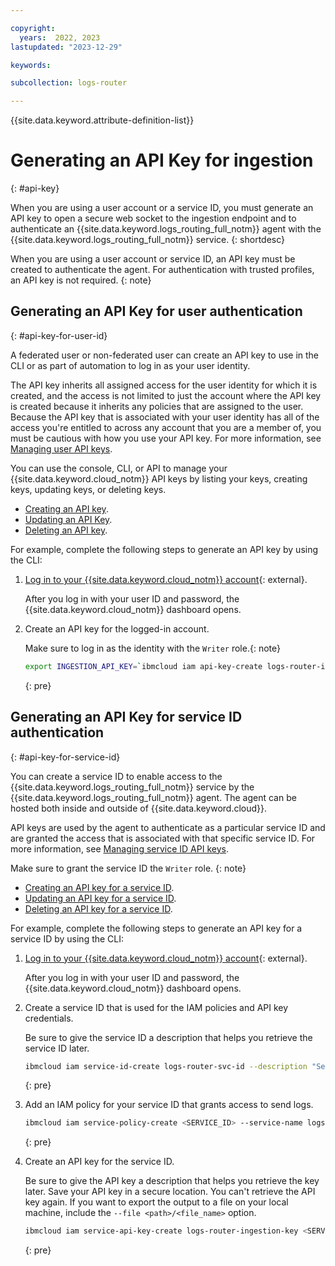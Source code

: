 ```yaml
---

copyright:
  years:  2022, 2023
lastupdated: "2023-12-29"

keywords:

subcollection: logs-router

---
```


{{site.data.keyword.attribute-definition-list}}

# Generating an API Key for ingestion
{: #api-key}

When you are using a user account or a service ID, you must generate an API key to open a secure web socket to the ingestion endpoint and to authenticate an {{site.data.keyword.logs_routing_full_notm}} agent with the {{site.data.keyword.logs_routing_full_notm}} service.
{: shortdesc}

When you are using a user account or service ID, an API key must be created to authenticate the agent. For authentication with trusted profiles, an API key is not required.
{: note}


## Generating an API Key for user authentication
{: #api-key-for-user-id}

A federated user or non-federated user can create an API key to use in the CLI or as part of automation to log in as your user identity.

The API key inherits all assigned access for the user identity for which it is created, and the access is not limited to just the account where the API key is created because it inherits any policies that are assigned to the user. Because the API key that is associated with your user identity has all of the access you're entitled to across any account that you are a member of, you must be cautious with how you use your API key. For more information, see [Managing user API keys](/docs/account?topic=account-userapikey).

You can use the console, CLI, or API to manage your {{site.data.keyword.cloud_notm}} API keys by listing your keys, creating keys, updating keys, or deleting keys.

- [Creating an API key](/docs/account?topic=account-userapikey&interface=ui#create_user_key).
- [Updating an API Key](/docs/account?topic=account-userapikey&interface=ui#update_user_key).
- [Deleting an API key](/docs/account?topic=account-userapikey&interface=ui#delete_user_key).


For example, complete the following steps to generate an API key by using the CLI:

1. [Log in to your {{site.data.keyword.cloud_notm}} account](https://cloud.ibm.com/login){: external}.

    After you log in with your user ID and password, the {{site.data.keyword.cloud_notm}} dashboard opens.

2. Create an API key for the logged-in account.

    Make sure to log in as the identity with the `Writer` role.{: note}

    ```sh
    export INGESTION_API_KEY=`ibmcloud iam api-key-create logs-router-ingestion --output json | jq -r '.apikey'`
    ```
    {: pre}



## Generating an API Key for service ID authentication
{: #api-key-for-service-id}

You can create a service ID to enable access to the {{site.data.keyword.logs_routing_full_notm}} service by the {{site.data.keyword.logs_routing_full_notm}} agent. The agent can be hosted both inside and outside of {{site.data.keyword.cloud}}.

API keys are used by the agent to authenticate as a particular service ID and are granted the access that is associated with that specific service ID. For more information, see [Managing service ID API keys](/docs/account?topic=account-serviceidapikeys).

Make sure to grant the service ID the `Writer` role.
{: note}

- [Creating an API key for a service ID](/docs/account?topic=account-serviceidapikeys&interface=ui#create_service_key).
- [Updating an API key for a service ID](/docs/account?topic=account-serviceidapikeys&interface=ui#update_service_key).
- [Deleting an API key for a service ID](/docs/account?topic=account-serviceidapikeys&interface=ui#delete_service_key).


For example, complete the following steps to generate an API key for a service ID by using the CLI:

1. [Log in to your {{site.data.keyword.cloud_notm}} account](https://cloud.ibm.com/login){: external}.

    After you log in with your user ID and password, the {{site.data.keyword.cloud_notm}} dashboard opens.

2. Create a service ID that is used for the IAM policies and API key credentials.

    Be sure to give the service ID a description that helps you retrieve the service ID later.

    ```sh
    ibmcloud iam service-id-create logs-router-svc-id --description "Service ID for Logs Router"
    ```
    {: pre}

3. Add an IAM policy for your service ID that grants access to send logs.

    ```sh
    ibmcloud iam service-policy-create <SERVICE_ID> --service-name logs-router --roles Writer
    ```
    {: pre}

4. Create an API key for the service ID.

    Be sure to give the API key a description that helps you retrieve the key later. Save your API key in a secure location. You can't retrieve the API key again. If you want to export the output to a file on your local machine, include the `--file <path>/<file_name>` option.

    ```sh
    ibmcloud iam service-api-key-create logs-router-ingestion-key <SERVICE_ID> --description "API key for service ID <SERVICE_ID> with permissions to send logs to the IBM Cloud Logs Routing service"
    ```
    {: pre}
